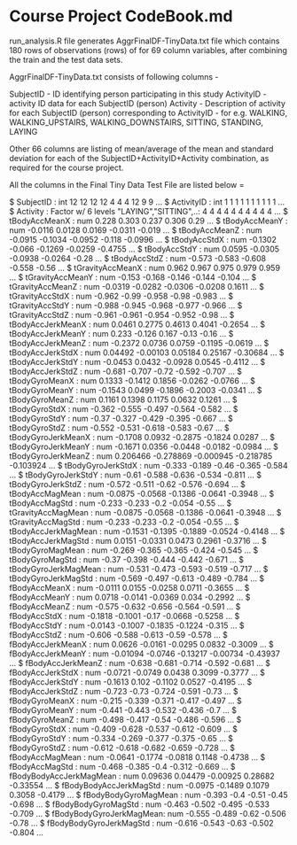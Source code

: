 
Course Project CodeBook.md
==========================

run_analysis.R file generates AggrFinalDF-TinyData.txt file which contains 180 rows of observations (rows) of for 69 column variables, 
after combining the train and the test data sets.

AggrFinalDF-TinyData.txt consists of following columns -

SubjectID - ID identifying person participating in this study
ActivityID - activity ID data for each SubjectID (person)
Activity   - Description of activity for each SubjectID (person) corresponding to ActivityID 
		    - for e.g. WALKING, WALKING_UPSTAIRS, WALKING_DOWNSTAIRS, SITTING, STANDING, LAYING

Other 66 columns are listing of mean/average of the mean and standard deviation for each of the SubjectID+ActivityID+Activity combination, 
as required for the course project.

All the columns in the Final Tiny Data Test File are listed below =

 $ SubjectID               : int  12 12 12 12 4 4 4 12 9 9 ...
 $ ActivityID              : int  1 1 1 1 1 1 1 1 1 1 ...
 $ Activity                : Factor w/ 6 levels "LAYING","SITTING",..: 4 4 4 4 4 4 4 4 4 4 ...
 $ tBodyAccMeanX           : num  0.228 0.303 0.237 0.306 0.29 ...
 $ tBodyAccMeanY           : num  -0.0116 0.0128 0.0169 -0.0311 -0.019 ...
 $ tBodyAccMeanZ           : num  -0.0915 -0.1034 -0.0952 -0.118 -0.0996 ...
 $ tBodyAccStdX            : num  -0.1302 -0.066 -0.1269 -0.0259 -0.4755 ...
 $ tBodyAccStdY            : num  0.0595 -0.0305 -0.0938 -0.0264 -0.28 ...
 $ tBodyAccStdZ            : num  -0.573 -0.583 -0.608 -0.558 -0.56 ...
 $ tGravityAccMeanX        : num  0.962 0.967 0.975 0.979 0.959 ...
 $ tGravityAccMeanY        : num  -0.153 -0.168 -0.146 -0.144 -0.104 ...
 $ tGravityAccMeanZ        : num  -0.0319 -0.0282 -0.0306 -0.0208 0.1611 ...
 $ tGravityAccStdX         : num  -0.962 -0.99 -0.958 -0.98 -0.983 ...
 $ tGravityAccStdY         : num  -0.988 -0.945 -0.968 -0.977 -0.966 ...
 $ tGravityAccStdZ         : num  -0.961 -0.961 -0.954 -0.952 -0.98 ...
 $ tBodyAccJerkMeanX       : num  0.0461 0.2775 0.4613 0.4041 -0.2654 ...
 $ tBodyAccJerkMeanY       : num  0.233 -0.126 0.167 -0.13 -0.16 ...
 $ tBodyAccJerkMeanZ       : num  -0.2372 0.0736 0.0759 -0.1195 -0.0619 ...
 $ tBodyAccJerkStdX        : num  0.04492 -0.00103 0.05184 0.25167 -0.30684 ...
 $ tBodyAccJerkStdY        : num  -0.0453 0.0432 -0.0928 0.0545 -0.4112 ...
 $ tBodyAccJerkStdZ        : num  -0.681 -0.707 -0.72 -0.592 -0.707 ...
 $ tBodyGyroMeanX          : num  0.1333 -0.1412 0.1856 -0.0262 -0.0766 ...
 $ tBodyGyroMeanY          : num  -0.1543 0.0499 -0.1896 -0.2003 -0.0341 ...
 $ tBodyGyroMeanZ          : num  0.1161 0.1398 0.1175 0.0632 0.1261 ...
 $ tBodyGyroStdX           : num  -0.362 -0.555 -0.497 -0.564 -0.582 ...
 $ tBodyGyroStdY           : num  -0.37 -0.327 -0.429 -0.395 -0.667 ...
 $ tBodyGyroStdZ           : num  -0.552 -0.531 -0.618 -0.583 -0.67 ...
 $ tBodyGyroJerkMeanX      : num  -0.1708 0.0932 -0.2875 -0.1824 0.0287 ...
 $ tBodyGyroJerkMeanY      : num  -0.1671 0.0356 -0.0448 -0.0182 -0.0984 ...
 $ tBodyGyroJerkMeanZ      : num  0.206466 -0.278869 -0.000945 -0.218785 -0.103924 ...
 $ tBodyGyroJerkStdX       : num  -0.333 -0.189 -0.46 -0.365 -0.584 ...
 $ tBodyGyroJerkStdY       : num  -0.61 -0.588 -0.636 -0.534 -0.811 ...
 $ tBodyGyroJerkStdZ       : num  -0.572 -0.511 -0.62 -0.576 -0.694 ...
 $ tBodyAccMagMean         : num  -0.0875 -0.0568 -0.1386 -0.0641 -0.3948 ...
 $ tBodyAccMagStd          : num  -0.233 -0.233 -0.2 -0.054 -0.55 ...
 $ tGravityAccMagMean      : num  -0.0875 -0.0568 -0.1386 -0.0641 -0.3948 ...
 $ tGravityAccMagStd       : num  -0.233 -0.233 -0.2 -0.054 -0.55 ...
 $ tBodyAccJerkMagMean     : num  -0.1531 -0.1395 -0.1889 -0.0524 -0.4148 ...
 $ tBodyAccJerkMagStd      : num  0.0151 -0.0331 0.0473 0.2961 -0.3716 ...
 $ tBodyGyroMagMean        : num  -0.269 -0.365 -0.365 -0.424 -0.545 ...
 $ tBodyGyroMagStd         : num  -0.37 -0.398 -0.444 -0.442 -0.671 ...
 $ tBodyGyroJerkMagMean    : num  -0.531 -0.473 -0.593 -0.519 -0.717 ...
 $ tBodyGyroJerkMagStd     : num  -0.569 -0.497 -0.613 -0.489 -0.784 ...
 $ fBodyAccMeanX           : num  -0.0111 0.0155 -0.0258 0.0711 -0.3655 ...
 $ fBodyAccMeanY           : num  0.0718 -0.0141 -0.0369 0.034 -0.2992 ...
 $ fBodyAccMeanZ           : num  -0.575 -0.632 -0.656 -0.564 -0.591 ...
 $ fBodyAccStdX            : num  -0.1818 -0.1001 -0.17 -0.0668 -0.5258 ...
 $ fBodyAccStdY            : num  -0.0143 -0.1007 -0.1835 -0.1224 -0.315 ...
 $ fBodyAccStdZ            : num  -0.606 -0.588 -0.613 -0.59 -0.578 ...
 $ fBodyAccJerkMeanX       : num  0.0626 -0.0161 -0.0295 0.0832 -0.3009 ...
 $ fBodyAccJerkMeanY       : num  -0.01094 -0.0746 -0.13217 -0.00734 -0.43937 ...
 $ fBodyAccJerkMeanZ       : num  -0.638 -0.681 -0.714 -0.592 -0.681 ...
 $ fBodyAccJerkStdX        : num  -0.0721 -0.0749 0.0438 0.3099 -0.3777 ...
 $ fBodyAccJerkStdY        : num  -0.1613 0.102 -0.1102 0.0527 -0.4195 ...
 $ fBodyAccJerkStdZ        : num  -0.723 -0.73 -0.724 -0.591 -0.73 ...
 $ fBodyGyroMeanX          : num  -0.215 -0.339 -0.371 -0.417 -0.497 ...
 $ fBodyGyroMeanY          : num  -0.441 -0.443 -0.532 -0.436 -0.7 ...
 $ fBodyGyroMeanZ          : num  -0.498 -0.417 -0.54 -0.486 -0.596 ...
 $ fBodyGyroStdX           : num  -0.409 -0.628 -0.537 -0.612 -0.609 ...
 $ fBodyGyroStdY           : num  -0.334 -0.269 -0.377 -0.375 -0.65 ...
 $ fBodyGyroStdZ           : num  -0.612 -0.618 -0.682 -0.659 -0.728 ...
 $ fBodyAccMagMean         : num  -0.0641 -0.1774 -0.0818 0.1148 -0.4738 ...
 $ fBodyAccMagStd          : num  -0.468 -0.385 -0.4 -0.312 -0.669 ...
 $ fBodyBodyAccJerkMagMean : num  0.09636 0.04479 -0.00925 0.28682 -0.33554 ...
 $ fBodyBodyAccJerkMagStd  : num  -0.0975 -0.1489 0.1079 0.3058 -0.4179 ...
 $ fBodyBodyGyroMagMean    : num  -0.393 -0.4 -0.51 -0.45 -0.698 ...
 $ fBodyBodyGyroMagStd     : num  -0.463 -0.502 -0.495 -0.533 -0.709 ...
 $ fBodyBodyGyroJerkMagMean: num  -0.555 -0.489 -0.62 -0.506 -0.78 ...
 $ fBodyBodyGyroJerkMagStd : num  -0.616 -0.543 -0.63 -0.502 -0.804 ...

